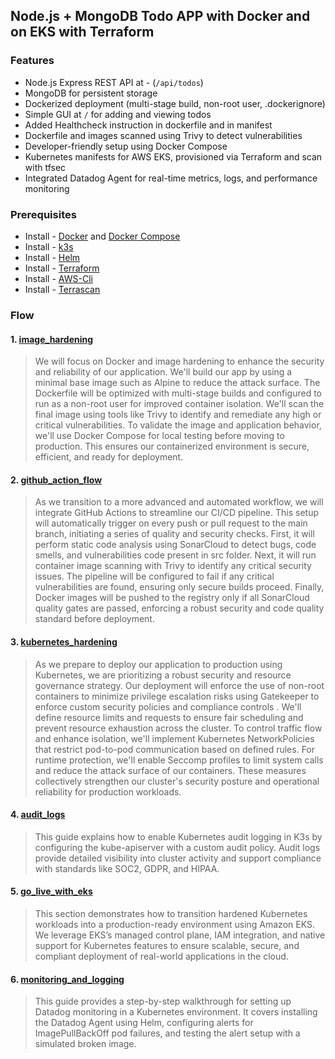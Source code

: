 ## Node.js + MongoDB Todo APP with Docker and on EKS with Terraform

### Features

- Node.js Express REST API at - (`/api/todos`)
- MongoDB for persistent storage
- Dockerized deployment (multi-stage build, non-root user, .dockerignore)
- Simple GUI at `/` for adding and viewing todos
- Added Healthcheck instruction in dockerfile and in manifest
- Dockerfile and images scanned using Trivy to detect vulnerabilities
- Developer-friendly setup using Docker Compose
- Kubernetes manifests for AWS EKS, provisioned via Terraform and scan with tfsec
- Integrated Datadog Agent for real-time metrics, logs, and performance monitoring 

### Prerequisites

- Install - [Docker](https://docs.docker.com/get-docker/) and [Docker Compose](https://docs.docker.com/compose/)
- Install - [k3s](https://docs.k3s.io/quick-start)
- Install - [Helm](https://helm.sh/docs/intro/install/)
- Install - [Terraform](https://developer.hashicorp.com/terraform/tutorials/aws-get-started/install-cli)
- Install - [AWS-Cli](https://docs.aws.amazon.com/cli/latest/userguide/getting-started-install.html#getting-started-install-instructions)
- Install - [Terrascan](https://runterrascan.io/docs/getting-started/)

### Flow

#### 1. [image_hardening](https://github.com/rgonlinux/realworld-scenario-with-kubernetes/tree/main/image_hardening)

>We will focus on Docker and image hardening to enhance the security and reliability of our application. We'll build our app by using a minimal base image such as Alpine to reduce the attack surface. The Dockerfile will be optimized with multi-stage builds and configured to run as a non-root user for improved container isolation. We'll scan the final image using tools like Trivy to identify and remediate any high or critical vulnerabilities. To validate the image and application behavior, we'll use Docker Compose for local testing before moving to production. This ensures our containerized environment is secure, efficient, and ready for deployment.

#### 2. [github_action_flow](https://github.com/rgonlinux/realworld-scenario-with-kubernetes/tree/main/github_action_flow)

>As we transition to a more advanced and automated workflow, we will integrate GitHub Actions to streamline our CI/CD pipeline. This setup will automatically trigger on every push or pull request to the main branch, initiating a series of quality and security checks. First, it will perform static code analysis using SonarCloud to detect bugs, code smells, and vulnerabilities code present in src folder. Next, it will run container image scanning with Trivy to identify any critical security issues. The pipeline will be configured to fail if any critical vulnerabilities are found, ensuring only secure builds proceed. Finally, Docker images will be pushed to the registry only if all SonarCloud quality gates are passed, enforcing a robust security and code quality standard before deployment.

#### 3. [kubernetes_hardening](https://github.com/rgonlinux/realworld-scenario-with-kubernetes/tree/main/kubernetes_hardening)

>As we prepare to deploy our application to production using Kubernetes, we are prioritizing a robust security and resource governance strategy. Our deployment will enforce the use of non-root containers to minimize privilege escalation risks using Gatekeeper to enforce custom security policies and compliance controls . We'll define resource limits and requests to ensure fair scheduling and prevent resource exhaustion across the cluster. To control traffic flow and enhance isolation, we'll implement Kubernetes NetworkPolicies that restrict pod-to-pod communication based on defined rules. For runtime protection, we'll enable Seccomp profiles to limit system calls and reduce the attack surface of our containers. These measures collectively strengthen our cluster's security posture and operational reliability for production workloads.

#### 4. [audit_logs](https://github.com/rgonlinux/realworld-scenario-with-kubernetes/tree/main/audit_logs)

>This guide explains how to enable Kubernetes audit logging in K3s by configuring the kube-apiserver with a custom audit policy. Audit logs provide detailed visibility into cluster activity and support compliance with standards like SOC2, GDPR, and HIPAA. 

#### 5. [go_live_with_eks](https://github.com/rgonlinux/realworld-scenario-with-kubernetes/tree/main/go_live_with_eks)

>This section demonstrates how to transition hardened Kubernetes workloads into a production-ready environment using Amazon EKS. We leverage EKS’s managed control plane, IAM integration, and native support for Kubernetes features to ensure scalable, secure, and compliant deployment of real-world applications in the cloud.

#### 6. [monitoring_and_logging](https://github.com/rgonlinux/realworld-scenario-with-kubernetes/tree/main/monitoring_and_logging)

>This guide provides a step-by-step walkthrough for setting up Datadog monitoring in a Kubernetes environment. It covers installing the Datadog Agent using Helm, configuring alerts for ImagePullBackOff pod failures, and testing the alert setup with a simulated broken image. 